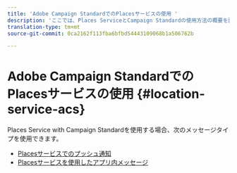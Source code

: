 ```yaml
---
title: 'Adobe Campaign StandardでのPlacesサービスの使用 '
description: 'ここでは、Places ServiceとCampaign Standardの使用方法の概要を説明します。 '
translation-type: tm+mt
source-git-commit: 0ca2162f113fba6bfbd54443109068b1a506762b

---
```



# Adobe Campaign StandardでのPlacesサービスの使用 {#location-service-acs}

Places Service with Campaign Standardを使用する場合、次のメッセージタイプを使用できます。

* [Placesサービスでのプッシュ通知](/help/use-places-with-other-solutions/places-acs/places-acs-push-notifications.md)
* [Placesサービスを使用したアプリ内メッセージ](/help/use-places-with-other-solutions/places-acs/places-acs-in-app-messages.md)